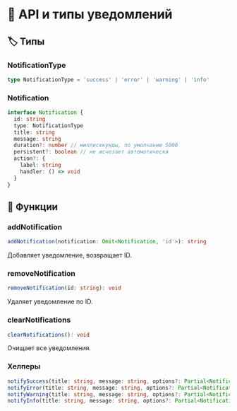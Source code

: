 # 📝 API и типы уведомлений

## 🏷️ Типы

### NotificationType
```typescript
type NotificationType = 'success' | 'error' | 'warning' | 'info'
```

### Notification
```typescript
interface Notification {
  id: string
  type: NotificationType
  title: string
  message: string
  duration?: number // миллисекунды, по умолчанию 5000
  persistent?: boolean // не исчезает автоматически
  action?: {
    label: string
    handler: () => void
  }
}
```

## 🔧 Функции

### addNotification
```typescript
addNotification(notification: Omit<Notification, 'id'>): string
```
Добавляет уведомление, возвращает ID.

### removeNotification  
```typescript
removeNotification(id: string): void
```
Удаляет уведомление по ID.

### clearNotifications
```typescript
clearNotifications(): void
```
Очищает все уведомления.

### Хелперы
```typescript
notifySuccess(title: string, message: string, options?: Partial<Notification>): string
notifyError(title: string, message: string, options?: Partial<Notification>): string
notifyWarning(title: string, message: string, options?: Partial<Notification>): string
notifyInfo(title: string, message: string, options?: Partial<Notification>): string
